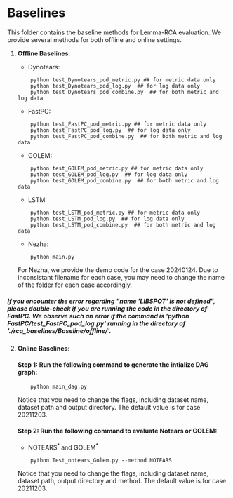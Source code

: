 # Baselines 

This folder contains the baseline methods for Lemma-RCA evaluation. We provide several methods for both offline and online settings.

1. **Offline Baselines**: 
    - Dynotears: 
    ```
        python test_Dynotears_pod_metric.py ## for metric data only
        python test_Dynotears_pod_log.py  ## for log data only
        python test_Dynotears_pod_combine.py  ## for both metric and log data
    ```
    - FastPC: 
    ```
        python test_FastPC_pod_metric.py ## for metric data only
        python test_FastPC_pod_log.py  ## for log data only
        python test_FastPC_pod_combine.py  ## for both metric and log data
    ```

    - GOLEM: 
    ```
        python test_GOLEM_pod_metric.py ## for metric data only
        python test_GOLEM_pod_log.py  ## for log data only
        python test_GOLEM_pod_combine.py  ## for both metric and log data
    ```
    - LSTM: 
    ```
        python test_LSTM_pod_metric.py ## for metric data only
        python test_LSTM_pod_log.py  ## for log data only
        python test_LSTM_pod_combine.py  ## for both metric and log data
    ```
    - Nezha:
    ```
        python main.py
    ```
    For Nezha, we provide the demo code for the case 20240124. Due to inconsistant filename for each case, you may need to change the name of the folder for each case accordingly. 
##### If you encounter the error regarding "name 'LIBSPOT' is not defined", please double-check if you are running the code in the directory of FastPC. We observe such an error if the command is 'python FastPC/test_FastPC_pod_log.py' running in the directory of './rca_baselines/Baseline/offline/'.
2. **Online Baselines**:
   #### Step 1: Run the following command to generate the intialize DAG graph:
    ```
        python main_dag.py
    ```
    Notice that you need to change the flags, including dataset name, dataset path and output directory. The default value is for case 20211203.
   #### Step 2: Run the following command to evaluate Notears or GOLEM:
    - NOTEARS<sup>* </sup> and GOLEM<sup>*</sup>
    ```
        python Test_notears_Golem.py --method NOTEARS
    ```
    Notice that you need to change the flags, including dataset name, dataset path, output directory and method. The default value is for case 20211203.
